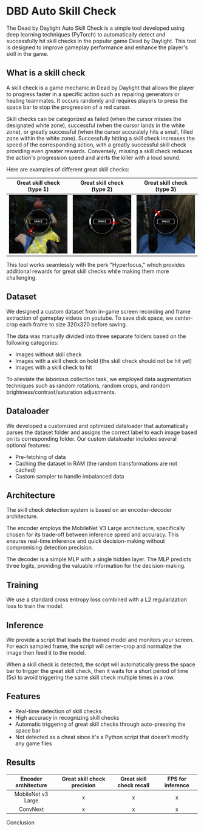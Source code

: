# DBD Auto Skill Check

The Dead by Daylight Auto Skill Check is a simple tool developed using deep learning techniques (PyTorch) to automatically detect and successfully hit skill checks in the popular game Dead by Daylight. 
This tool is designed to improve gameplay performance and enhance the player's skill in the game. 

## What is a skill check

A skill check is a game mechanic in Dead by Daylight that allows the player to progress faster in a specific action such as repairing generators or healing teammates.
It occurs randomly and requires players to press the space bar to stop the progression of a red cursor.

Skill checks can be categorized as failed (when the cursor misses the designated white zone), 
successful (when the cursor lands in the white zone), 
or greatly successful (when the cursor accurately hits a small, filled zone within the white zone). 
Successfully hitting a skill check increases the speed of the corresponding action, with a greatly successful skill check providing even greater rewards. 
Conversely, missing a skill check reduces the action's progression speed and alerts the killer with a loud sound.

Here are examples of different great skill checks:

|              Great skill check (type 1)              |              Great skill check (type 2)              |              Great skill check (type 3)              |
|:----------------------------------------------------:|:----------------------------------------------------:|:----------------------------------------------------:|
| ![](tests/data/2/20230617-140530_11483.png "Type 1") | ![](tests/data/2/20230617-140530_39896.png "Type 2") | ![](tests/data/2/20230617-142505_22039.png "Type 2") |


This tool works seamlessly with the perk "Hyperfocus," which provides additional rewards for great skill checks while making them more challenging.

## Dataset
We designed a custom dataset from in-game screen recording and frame extraction of gameplay videos on youtube.
To save disk space, we center-crop each frame to size 320x320 before saving.

The data was manually divided into three separate folders based on the following categories:
- Images without skill check
- Images with a skill check on hold (the skill check should not be hit yet)
- Images with a skill check to hit

To alleviate the laborious collection task, we employed data augmentation techniques such as random rotations, random crops, and random brightness/contrast/saturation adjustments.

## Dataloader
We developed a customized and optimized dataloader that automatically parses the dataset folder and assigns the correct label to each image based on its corresponding folder. 
Our custom dataloader includes several optional features:
- Pre-fetching of data
- Caching the dataset in RAM (the random transformations are not cached)
- Custom sampler to handle imbalanced data


## Architecture
The skill check detection system is based on an encoder-decoder architecture. 

The encoder employs the MobileNet V3 Large architecture, specifically chosen for its trade-off between inference speed and accuracy. 
This ensures real-time inference and quick decision-making without compromising detection precision.

The decoder is a simple MLP with a single hidden layer. The MLP predicts three logits, providing the valuable information for the decision-making.

## Training
We use a standard cross entropy loss combined with a L2 regularization loss to train the model.

## Inference
We provide a script that loads the trained model and monitors your screen.
For each sampled frame, the script will center-crop and normalize the image then feed it to the model.

When a skill check is detected, the script will automatically press the space bar to trigger the great skill check, 
then it waits for a short period of time (5s) to avoid triggering the same skill check multiple times in a row.

## Features
- Real-time detection of skill checks
- High accuracy in recognizing skill checks
- Automatic triggering of great skill checks through auto-pressing the space bar
- Not detected as a cheat since it's a Python script that doesn't modify any game files

## Results

| Encoder architecture | Great skill check precision | Great skill check recall | FPS for inference |
|:--------------------:|:---------------------------:|:------------------------:|:-----------------:|
|  MobileNet v3 Large  |              x              |            x             |         x         |
|       ConvNext       |              x              |            x             |         x         |

Conclusion
